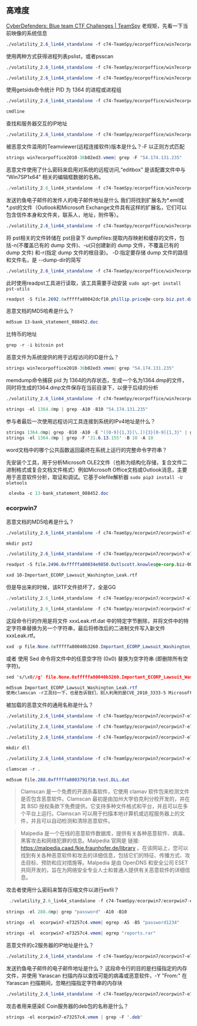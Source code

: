 ## 高难度
[CyberDefenders: Blue team CTF Challenges | TeamSpy](https://cyberdefenders.org/blueteam-ctf-challenges/teamspy/#nav-questions)
老规矩，先看一下当前映像的系统信息
```css
./volatility_2.6_lin64_standalone -f c74-TeamSpy/ecorpoffice/win7ecorpoffice2010-36b02ed3.vmem imageinfo 
```

使用两种方式获得进程列表pslist，或者psscan
```Css
./volatility_2.6_lin64_standalone -f c74-TeamSpy/ecorpoffice/win7ecorpoffice2010-36b02ed3.vmem --profile=Win7SP1x64 pslist
```

```Css
./volatility_2.6_lin64_standalone -f c74-TeamSpy/ecorpoffice/win7ecorpoffice2010-36b02ed3.vmem --profile=Win7SP1x64 psscan
```

使用getsids命令统计 PID 为 1364 的进程或进程组
```css
./volatility_2.6_lin64_standalone -f c74-TeamSpy/ecorpoffice/win7ecorpoffice2010-36b02ed3.vmem --profile=Win7SP1x64 getsids -p 1364  
```

```cs
cmdline
```

查找和服务器交互的IP地址
```css
./volatility_2.6_lin64_standalone -f c74-TeamSpy/ecorpoffice/win7ecorpoffice2010-36b02ed3.vmem --profile=Win7SP1x64 netscan
```
被恶意文件滥用的Teamviewer(远程连接软件)版本是什么？-F 以正则方式匹配
```cs
strings win7ecorpoffice2010-36b02ed3.vmem| grep -F "54.174.131.235"
```
恶意文件使用了什么密码来启用对系统的远程访问,“editbox” 是该配置文件中与 “Win7SP1x64” 相关的编辑框数据的名称。
```cs
./volatility_2.6_lin64_standalone -f c74-TeamSpy/ecorpoffice/win7ecorpoffice2010-36b02ed3.vmem --profile=Win7SP1x64 editbox
```

发送钓鱼电子邮件的发件人的电子邮件地址是什么
我们将找到扩展名为*.eml或*.pst的文件（Outlook和Microsoft Exchange文件具有这样的扩展名，它们可以包含信件本身和文件夹，联系人，地址，附件等）。
```css
./volatility_2.6_lin64_standalone -f c74-TeamSpy/ecorpoffice/win7ecorpoffice2010-36b02ed3.vmem --profile=Win7SP1x64 filescan | grep pst$
```

将 pst相关的文件转储在 pst目录下
dumpfiles:提取内存映射和缓存的文件，包括-n(不覆盖已有的 dump 文件)、-u(只创建新的 dump 文件，不覆盖已有的 dump 文件) 和-r(指定 dump 文件的根目录)。
-D:指定要存储 dump 文件的路径和文件名，是 --dump-dir的简写
```css
./volatility_2.6_lin64_standalone -f c74-TeamSpy/ecorpoffice/win7ecorpoffice2010-36b02ed3.vmem --profile=Win7SP1x64 dumpfiles -n -u -r pst$ -D pst
```

此时使用readpst工具进行读取，该工具需要手动安装
`sudo apt-get install pst-utils`
```cs
readpst -S file.2692.0xfffffa80042dcf10.phillip.price@e-corp.biz.pst.dat
```

恶意文档的MD5哈希是什么？
```css
md5sum 13-bank_statement_088452.doc
```

比特币的地址
```cs
grep -r -i bitcoin pst
```

恶意文件为系统提供的用于远程访问的ID是什么？
```cs
strings win7ecorpoffice2010-36b02ed3.vmem| grep "54.174.131.235"
```


memdump命令捕获 pid 为 1364的内存状态，生成一个名为1364.dmp的文件，同时将生成的1364.dmp文件保存在当前目录下，以便于后续的分析
```css
./volatility_2.6_lin64_standalone -f c74-TeamSpy/ecorpoffice/win7ecorpoffice2010-36b02ed3.vmem --profile=Win7SP1x64 memdump -p 1364 -D ./
```

```cs
strings -el 1364.dmp | grep -A10 -B10 "54.174.131.235"
```

参与者最后一次使用远程访问工具连接到系统的IPv4地址是什么？
```cs
strings 1364.dmp| grep -B10 -A10 -E "([0-9]{1,3}[\.]){3}[0-9]{1,3}" | grep "team" -B10 -A10  
strings -el 1364.dmp | grep -F '31.6.13.155' -B 10 -A 10
```

word文档中的哪个公共函数返回最终在系统上运行的完整命令字符串？

先安装个工具，用于分析Microsoft OLE2文件（也称为结构化存储，复合文件二进制格式或复合文档文件格式）例如Microsoft Office文档或Outlook消息，主要用于恶意软件分析，取证和调试。它基于olefile解析器
`sudo pip3 install -U oletools`
```cs
 olevba -c 13-bank_statement_088452.doc 
```

### ecorpwin7
恶意文档的MD5哈希是什么？
```css
./volatility_2.6_lin64_standalone -f c74-TeamSpy/ecorpwin7/ecorpwin7-e73257c4.vmem --profile=Win7SP1x64 filescan | grep pst$

mkdir pst2

./volatility_2.6_lin64_standalone -f c74-TeamSpy/ecorpwin7/ecorpwin7-e73257c4.vmem --profile=Win7SP1x64 dumpfiles -n -u -r pst$ -D pst2

readpst -S file.2496.0xfffffa80034e9850.Outlscott.knowles@e-corp.biz-00000004.pst.dat 

xxd 10-Important_ECORP_Lawsuit_Washington_Leak.rtf

```
但是导出来的时候，该RTF文件损坏了，全是GG
```cs
./volatility_2.6_lin64_standalone -f c74-TeamSpy/ecorpwin7/ecorpwin7-e73257c4.vmem --profile=Win7SP1x64 filescan | grep rtf$ 

./volatility_2.6_lin64_standalone -f c74-TeamSpy/ecorpwin7/ecorpwin7-e73257c4.vmem --profile=Win7SP1x64 dumpfiles -Q 0x000000007d6b3850 -u -n -D pst2
```
这段命令行的作用是将文件 xxxLeak.rtf.dat 中的特定字节删除，并将文件中的特定字符串替换为另一个字符串，最后将修改后的二进制文件写入新文件 xxxLeak.rtf。
```cs
xxd -p file.None.0xfffffa80040b3260.Important_ECORP_Lawsuit_Washington_Leak.rtf.dat | sed '/000000000000000000000000000000000000000000000000000000000000/d' | sed '/0000000000000000000000000000000000000000000000000000/d' | sed 's/6131376136616631303365316533616437657d7d7d7d0000000000000000/6131376136616631303365316533616437657d7d7d7d/g' | xxd -r -p > Important_ECORP_Lawsuit_Washington_Leak.rtf 
```
或者  使用 Sed 命令将文件中的任意空字符 (0x0) 替换为空字符串 (即删除所有空字符)。
```css
sed 's/\x0//g' file.None.0xfffffa80040b3260.Important_ECORP_Lawsuit_Washington_Leak.rtf.dat > Important_ECORP_Lawsuit_Washington_Leak.rtf
```

```css
md5sum Important_ECORP_Lawsuit_Washington_Leak.rtf
使用clamscan -r工具扫一下，也是告诉我们，别人利用的是CVE_2010_3333-5 Microsoft RTF栈溢出漏洞
```

被加载的恶意文件的通用名称是什么？
```css
./volatility_2.6_lin64_standalone -f c74-TeamSpy/ecorpwin7/ecorpwin7-e73257c4.vmem --profile=Win7SP1x64 netscan

./volatility_2.6_lin64_standalone -f c74-TeamSpy/ecorpwin7/ecorpwin7-e73257c4.vmem --profile=Win7SP1x64 pstree | grep 288

./volatility_2.6_lin64_standalone -f c74-TeamSpy/ecorpwin7/ecorpwin7-e73257c4.vmem --profile=Win7SP1x64 cmdline | grep "rundll" -A 10 -B 10

mkdir dll

./volatility_2.6_lin64_standalone -f c74-TeamSpy/ecorpwin7/ecorpwin7-e73257c4.vmem --profile=Win7SP1x64 dumpfiles -n -i -r test.dll -D dll 

clamscan -r .      

md5sum file.288.0xfffffa8003791f10.test.DLL.dat  

```

>Clamscan 是一个免费的开源杀毒软件，它使用 clamav 软件包来检测文件是否包含恶意软件。Clamscan 最初是由加州大学伯克利分校开发的，并在其 BSD 授权条款下免费提供。它支持多种文件格式和平台，并且可以在多个平台上运行。Clamscan 可以用于扫描本地计算机或远程服务器上的文件，并且可以自动检测和清除恶意软件。

>Malpedia 是一个在线的恶意软件数据库，提供有关各种恶意软件、病毒、黑客攻击和网络犯罪的信息。Malpedia 官网是
链接: https://malpedia.caad.fkie.fraunhofer.de/library 。在该网站上，您可以找到有关各种恶意软件和攻击的详细信息，包括它们的特征、传播方式、攻击目标、预防和应对措施等。Malpedia 是由 OpenDNS 和安全公司 ESET 共同开发的，旨在为网络安全专业人士和普通人提供有关恶意软件的详细信息。

攻击者使用什么密码来暂存压缩文件以进行exfil？
```cs
 ./volatility_2.6_lin64_standalone -f c74-TeamSpy/ecorpwin7/ecorpwin7-e73257c4.vmem --profile=Win7SP1x64 memdump -p 288 -D ./  
 
strings -el 288.dmp| grep "password" -A10 -B10

strings -el  ecorpwin7-e73257c4.vmem| egrep -A5 -B5 "password1234"

strings -el  ecorpwin7-e73257c4.vmem| egrep "reports.rar"

```

恶意文件的c2服务器的IP地址是什么？
```css
./volatility_2.6_lin64_standalone -f c74-TeamSpy/ecorpwin7/ecorpwin7-e73257c4.vmem --profile=Win7SP1x64 netscan
```

发送钓鱼电子邮件的电子邮件地址是什么？
这段命令行的目的是扫描指定的内存文件，并使用 Yarascan 扫描内存以查找可能的病毒或恶意软件，-Y "From:" 在 Yarascan 扫描期间，忽略扫描指定字符串的内存块
```css
./volatility_2.6_lin64_standalone -f c74-TeamSpy/ecorpwin7/ecorpwin7-e73257c4.vmem --profile=Win7SP1x64 yarascan -Y "From:" | grep "@" -B3 -A3  
```

攻击者用来感染E Coin服务器的deb包的名称是什么？
```css
strings -el ecorpwin7-e73257c4.vmem | grep -F '.deb'
```